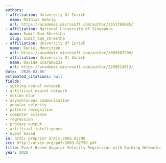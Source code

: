 ```yaml
---
authors:
- affiliation: University Of Zurich
  name: Mathias Gehrig
  url: https://academic.microsoft.com/author/2553760085/
- affiliation: National University Of Singapore
  name: Sumit Bam Shrestha
  slug: sumit_bam_shrestha
- affiliation: University Of Zurich
  name: Daniel Mouritzen
  url: https://academic.microsoft.com/author/3009307209/
- affiliation: University Of Zurich
  name: Davide Scaramuzza
  url: https://academic.microsoft.com/author/2299514913/
date: '2020-03-05'
estimated_citations: null
fields:
- spiking neural network
- artificial neural network
- motion blur
- asynchronous communication
- angular velocity
- pattern recognition
- computer science
- regression
- process output
- artificial intelligence
- event based
in: arXiv preprint arXiv:2003.02790
src: http://arxiv.org/pdf/2003.02790.pdf
title: Event-Based Angular Velocity Regression with Spiking Networks
year: 2020
---
```

